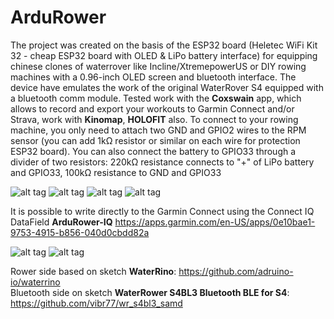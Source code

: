 # ArduRower
The project was created on the basis of the ESP32 board (Heletec WiFi Kit 32 - cheap ESP32 board with OLED & LiPo battery interface) for equipping chinese clones of waterrover like Incline/XtremepowerUS or DIY rowing machines with a 0.96-inch OLED screen and bluetooth interface. The device have emulates the work of the original WaterRover S4 equipped with a bluetooth comm module. Tested work with the **Coxswain** app, which allows to record and export your workouts to Garmin Connect and/or Strava, work with **Kinomap**, **HOLOFIT** also. To connect to your rowing machine, you only need to attach two GND and GPIO2 wires to the RPM sensor (you can add 1kΩ resistor or similar on each wire for protection ESP32 board). You can also connect the battery to GPIO33 through a divider of two resistors: 220kΩ resistance connects to "+" of LiPo battery and GPIO33, 100kΩ resistance to GND and GPIO33

![alt tag](https://raw.githubusercontent.com/zpukr/ArduRower/main/onrower.jpg)
![alt tag](https://raw.githubusercontent.com/zpukr/ArduRower/main/heltec.jpg)
![alt tag](https://raw.githubusercontent.com/zpukr/ArduRower/main/Coxswain.jpg)
![alt tag](https://raw.githubusercontent.com/zpukr/ArduRower/main/kinomap.jpg)

It is possible to write directly to the Garmin Connect using the Connect IQ DataField **ArduRower-IQ** https://apps.garmin.com/en-US/apps/0e10bae1-9753-4915-b856-040d0cbdd82a 

![alt tag](https://raw.githubusercontent.com/zpukr/ArduRower/main/garmin.jpg)
![alt tag](https://raw.githubusercontent.com/zpukr/ArduRower/main/garmin_connect.jpg)

Rower side based on sketch **WaterRino**: https://github.com/adruino-io/waterrino                          
Bluetooth side on sketch **WaterRower S4BL3 Bluetooth BLE for S4**: https://github.com/vibr77/wr_s4bl3_samd
